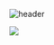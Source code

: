 ![header](https://capsule-render.vercel.app/api?type=wave&color=auto&height=250&section=header&text=Sim%20Yumi&fontSize=70&fontColor=ffffff&animation=blink&rotate=-5)




<img src="https://img.shields.io/badge/Python-3766AB?style=flat-square&logo=Python&logoColor=white"/></a>
